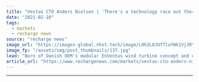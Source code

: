 ```yaml
---
title: "Vestas CTO Anders Nielsen | 'There's a technology race out there and we know how to run it'"
date: "2021-02-10"
tags: 
  - markets
  - recharge news
source: "recharge news"
image_url: "https://images-global.nhst.tech/image/L0h2L0JUTTluYWk1VjJRY0lnbExYbnJOdUZIS0ZPTFh0WUt2YXRabmRldz0=/nhst/binary/2fd26336f749d419d0d628b4c8ab14a7"
image_fp: "/assets/img/post_thumbnails/137.jpg"
lead: "Born of Danish OEM's modular EnVentus wind turbine concept and offshore lessons gleaned in its Mitsubishi Heavy joint venture, 15MW design takes the sector up another gear"
article_url: "https://www.rechargenews.com/markets/vestas-cto-anders-nielsen-theres-a-technology-race-out-there-and-we-know-how-to-run-it/2-1-961049"
---
```


---
